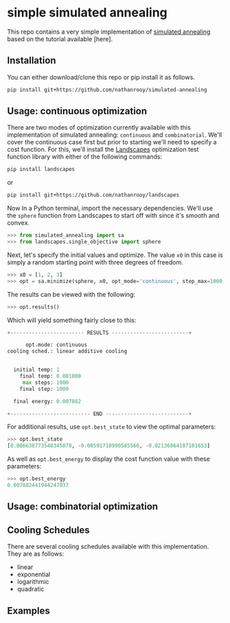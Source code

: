 # simple simulated annealing
This repo contains a very simple implementation of <a target="_blank" href="https://en.wikipedia.org/wiki/Simulated_annealing">simulated annealing</a> based on the tutorial available [here].

## Installation
You can either download/clone this repo or pip install it as follows.
```sh
pip install git+https://github.com/nathanrooy/simulated-annealing
```

## Usage: continuous optimization
There are two modes of optimization currently available with this implementation of simulated annealing: `continuous` and `combinatorial`. We'll cover the continuous case first but prior to starting we'll need to specify a cost function. For this, we'll install the <a target="_blank" href="https://github.com/nathanrooy/landscapes">Landscapes</a> optimization test function library with either of the following commands:
```sh
pip install landscapes
```
or 
```sh
pip install git+https://github.com/nathanrooy/landscapes
```
Now In a Python terminal, import the necessary dependencies. We'll use the `sphere` function from Landscapes to start off with since it's smooth and convex.
```python
>>> from simulated_annealing import sa
>>> from landscapes.single_objective import sphere
```
Next, let's specify the initial values and optimize. The value `x0` in this case is simply a random starting point with three degrees of freedom.
```python
>>> x0 = [1, 2, 3]
>>> opt = sa.minimize(sphere, x0, opt_mode='continuous', step_max=1000, t_max=1, t_min=0)
```
The results can be viewed with the following:
```python
>>> opt.results()
```
Which will yield something fairly close to this:
```python
+------------------------ RESULTS -------------------------+

      opt.mode: continuous
cooling sched.: linear additive cooling


  initial temp: 1
    final temp: 0.001000
     max steps: 1000
    final step: 1000

  final energy: 0.007882

+-------------------------- END ---------------------------+
```
For additional results, use `opt.best_state` to view the optimal parameters:
```python
>>> opt.best_state
[0.006638773548345078, -0.08591710990585566, -0.02136864187181653]
```
As well as `opt.best_energy` to display the cost function value with these parameters:
```python
>>> opt.best_energy
0.007882441944247037
```
## Usage: combinatorial optimization

## Cooling Schedules
There are several cooling schedules available with this implementation. They are as follows:
- linear
- exponential
- logarithmic
- quadratic

## Examples

